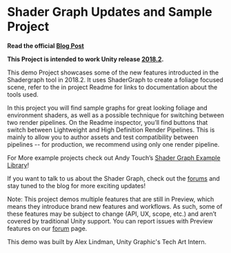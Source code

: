 # Shader Graph Updates and Sample Project

**Read the official [Blog Post](https://blogs.unity3d.com/en/2018/02/27/introduction-to-shader-graph-build-your-shaders-with-a-visual-editor/)**

**This Project is intended to work Unity release [2018.2](https://unity3d.com/get-unity/update).**

This demo Project showcases some of the new features introducted in the Shadergraph tool in 2018.2. 
It uses ShaderGraph to create a foliage focused scene, refer to the in project Readme for links to documentation about the tools used.

In this project you will find sample graphs for great looking foliage and environment shaders, as well as a possible technique for switching between two render pipelines. 
On the Readme inspector, you’ll find buttons that switch between Lightweight and High Definition Render Pipelines. 
This is mainly to allow you to author assets and test compatibility between pipelines -- for production, we recommend using only one render pipeline.

For More example projects check out Andy Touch’s [Shader Graph Example Library](https://github.com/UnityTechnologies/ShaderGraph_ExampleLibrary)!

If you want to talk to us about the Shader Graph, check out the [forums](https://forum.unity.com/threads/feedback-wanted-shader-graph.511960/) and stay tuned to the blog for more exciting updates!

Note: This project demos multiple features that are still in Preview, which means they introduce brand new features and workflows. 
As such, some of these features may be subject to change (API, UX, scope, etc.) and aren’t covered by traditional Unity support. 
You can report issues with Preview features on our [forum](https://forum.unity.com/forums/graphics-experimental-previews.110/?_ga=2.75910933.1446511377.1522795261-1647295365.1509665782) page.

This demo was built by Alex Lindman, Unity Graphic's Tech Art Intern.
